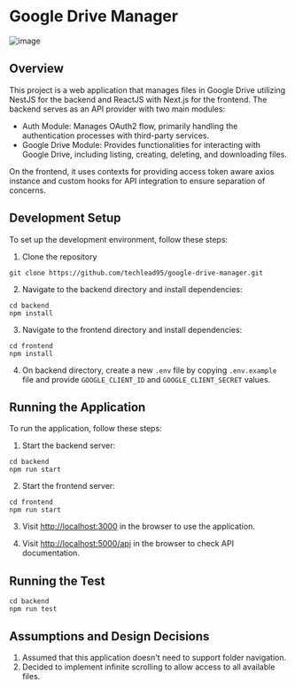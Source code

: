 # Google Drive Manager
![image](https://github.com/user-attachments/assets/692992ce-b379-4aa2-a463-a33c54d06982)

## Overview
This project is a web application that manages files in Google Drive utilizing NestJS for the backend and ReactJS with Next.js for the frontend. The backend serves as an API provider with two main modules:
- Auth Module: Manages OAuth2 flow, primarily handling the authentication processes with third-party services.
- Google Drive Module: Provides functionalities for interacting with Google Drive, including listing, creating, deleting, and downloading files.

On the frontend, it uses contexts for providing access token aware axios instance and custom hooks for API integration to ensure separation of concerns.

## Development Setup
To set up the development environment, follow these steps:

1. Clone the repository
```
git clone https://github.com/techlead95/google-drive-manager.git
```

2. Navigate to the backend directory and install dependencies:
```
cd backend
npm install
```

3. Navigate to the frontend directory and install dependencies:
```
cd frontend
npm install
```

4. On backend directory, create a new `.env` file by copying `.env.example` file and provide `GOOGLE_CLIENT_ID` and `GOOGLE_CLIENT_SECRET` values.

## Running the Application
To run the application, follow these steps:

1. Start the backend server:
```
cd backend
npm run start
```

2. Start the frontend server:
```
cd frontend
npm run start
```

3. Visit [http://localhost:3000](http://localhost:3000) in the browser to use the application.

4. Visit [http://localhost:5000/api](http://localhost:5000/api) in the browser to check API documentation.

## Running the Test
```
cd backend
npm run test
```

## Assumptions and Design Decisions
1. Assumed that this application doesn't need to support folder navigation.
2. Decided to implement infinite scrolling to allow access to all available files.
